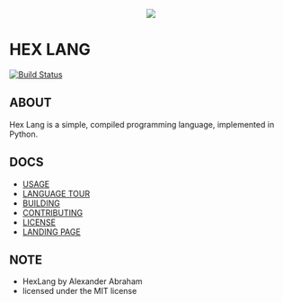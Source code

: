 <p align="center">
  <img src="https://github.com/RealAAbraham/HexLang/raw/master/assets/images/logo/hex.png"/>
</p>

# HEX LANG

[![Build Status](https://travis-ci.org/RealAAbraham/HexLang.svg?branch=master)](https://travis-ci.org/RealAAbraham/HexLang)

## ABOUT
Hex Lang is a simple, compiled programming language, implemented in Python.

## DOCS
- [USAGE](website/usage.html)
- [LANGUAGE TOUR](website/tour.html)
- [BUILDING](website/building.html)
- [CONTRIBUTING](website/contributing.html)
- [LICENSE](website/license.html)
- [LANDING PAGE](https://hexlang.net)

## NOTE
- HexLang by Alexander Abraham
- licensed under the MIT license
